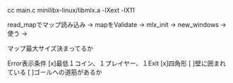 cc main.c minilibx-linux/libmlx.a -lXext -lX11


read_mapでマップ読み込み -> mapをValidate -> mlx_init -> new_windows -> 使う ->

マップ最大サイズ決まってるか

Error表示条件
[x]最低１コイン、１プレイヤー、１Exit
[x]四角形
[ ]壁に囲まれている
[ ]ゴールへの道筋があるか
